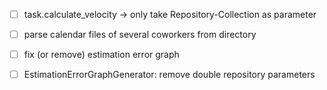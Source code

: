- [ ] task.calculate_velocity -> only take Repository-Collection as parameter

- [ ] parse calendar files of several coworkers from directory

- [ ] fix (or remove) estimation error graph 
- [ ] EstimationErrorGraphGenerator: remove double repository parameters

